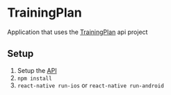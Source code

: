 # TrainingPlan
Application that uses the [TrainingPlan](https://github.com/MaartenGDev/training-plan-api) api project

## Setup
1. Setup the [API](https://github.com/MaartenGDev/training-plan-api)
2. `npm install`
3. `react-native run-ios` or `react-native run-android`
